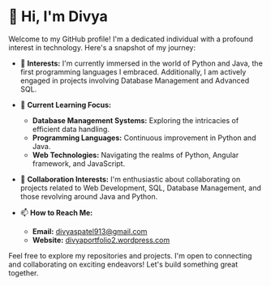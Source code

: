 # 👋 Hi, I'm Divya

Welcome to my GitHub profile! I'm a dedicated individual with a profound interest in technology. Here's a snapshot of my journey:

- 👀 **Interests:** I'm currently immersed in the world of Python and Java, the first programming languages I embraced. Additionally, I am actively engaged in projects involving Database Management and Advanced SQL.

- 🌱 **Current Learning Focus:**
  - **Database Management Systems:** Exploring the intricacies of efficient data handling.
  - **Programming Languages:** Continuous improvement in Python and Java.
  - **Web Technologies:** Navigating the realms of Python, Angular framework, and JavaScript.

- 💞️ **Collaboration Interests:** I'm enthusiastic about collaborating on projects related to Web Development, SQL, Database Management, and those revolving around Java and Python.

- 📫 **How to Reach Me:**
  - **Email:** divyaspatel913@gmail.com
  - **Website:** [divyaportfolio2.wordpress.com](https://divyaportfolio2.wordpress.com/)

Feel free to explore my repositories and projects. I'm open to connecting and collaborating on exciting endeavors! Let's build something great together.


